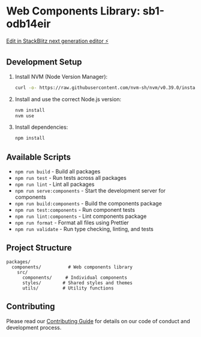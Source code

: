 # Web Components Library: sb1-odb14eir

[Edit in StackBlitz next generation editor ⚡️](https://stackblitz.com/~/github.com/pouncyisdead/sb1-odb14eir)

## Development Setup

1. Install NVM (Node Version Manager):

   ```bash
   curl -o- https://raw.githubusercontent.com/nvm-sh/nvm/v0.39.0/install.sh | bash
   ```

2. Install and use the correct Node.js version:

   ```bash
   nvm install
   nvm use
   ```

3. Install dependencies:
   ```bash
   npm install
   ```

## Available Scripts

- `npm run build` - Build all packages
- `npm run test` - Run tests across all packages
- `npm run lint` - Lint all packages
- `npm run serve:components` - Start the development server for components
- `npm run build:components` - Build the components package
- `npm run test:components` - Run component tests
- `npm run lint:components` - Lint components package
- `npm run format` - Format all files using Prettier
- `npm run validate` - Run type checking, linting, and tests

## Project Structure

```
packages/
  components/          # Web components library
    src/
      components/     # Individual components
      styles/        # Shared styles and themes
      utils/         # Utility functions
```

## Contributing

Please read our [Contributing Guide](CONTRIBUTING.md) for details on our code of conduct and development process.
